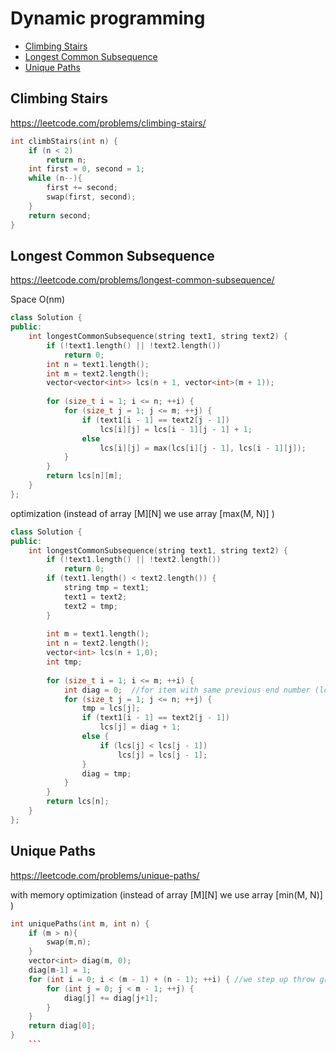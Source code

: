 # Dynamic programming
+ [Climbing Stairs](#climbing-stairs)
+ [Longest Common Subsequence](#longest-common-subsequence)
+ [Unique Paths](#unique-paths)

## Climbing Stairs
https://leetcode.com/problems/climbing-stairs/
```C++
int climbStairs(int n) {
    if (n < 2)
        return n;
    int first = 0, second = 1;
    while (n--){
        first += second;
        swap(first, second);
    }
    return second;
}
 ```

## Longest Common Subsequence
https://leetcode.com/problems/longest-common-subsequence/

Space O(nm)

```C++
class Solution {
public:
    int longestCommonSubsequence(string text1, string text2) {
        if (!text1.length() || !text2.length())
            return 0;
        int n = text1.length();
        int m = text2.length();
        vector<vector<int>> lcs(n + 1, vector<int>(m + 1));
        
        for (size_t i = 1; i <= n; ++i) {
            for (size_t j = 1; j <= m; ++j) {
                if (text1[i - 1] == text2[j - 1])
                    lcs[i][j] = lcs[i - 1][j - 1] + 1;
                else 
                    lcs[i][j] = max(lcs[i][j - 1], lcs[i - 1][j]);
            }
        }
        return lcs[n][m];
    }
};
```

optimization (instead of array [M][N] we use array [max(M, N)] )
```C++
class Solution {
public:
    int longestCommonSubsequence(string text1, string text2) {
        if (!text1.length() || !text2.length())
            return 0;
        if (text1.length() < text2.length()) {
            string tmp = text1;
            text1 = text2;
            text2 = tmp;
        }
        
        int m = text1.length();
        int n = text2.length();
        vector<int> lcs(n + 1,0);
        int tmp;
        
        for (size_t i = 1; i <= m; ++i) {
            int diag = 0;  //for item with same previous end number (lcs[i-1][j-1])
            for (size_t j = 1; j <= n; ++j) {
                tmp = lcs[j];
                if (text1[i - 1] == text2[j - 1])
                    lcs[j] = diag + 1;
                else {
                    if (lcs[j] < lcs[j - 1])
                        lcs[j] = lcs[j - 1];
                }
                diag = tmp;
            }
        }
        return lcs[n];
    }
};
```

## Unique Paths
https://leetcode.com/problems/unique-paths/


with memory optimization (instead of array [M][N] we use array [min(M, N)] )
```C++
int uniquePaths(int m, int n) {
    if (m > n){
        swap(m,n);
    } 
    vector<int> diag(m, 0);
    diag[m-1] = 1;
    for (int i = 0; i < (m - 1) + (n - 1); ++i) { //we step up throw grid almost twise
        for (int j = 0; j < m - 1; ++j) {
            diag[j] += diag[j+1];
        }
    }
    return diag[0];
}
    ```
